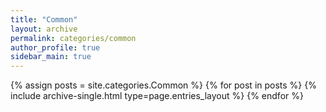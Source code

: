 ```yaml
---
title: "Common"
layout: archive
permalink: categories/common
author_profile: true
sidebar_main: true
---
```



{% assign posts = site.categories.Common %}
{% for post in posts %} {% include archive-single.html type=page.entries_layout %} {% endfor %}
